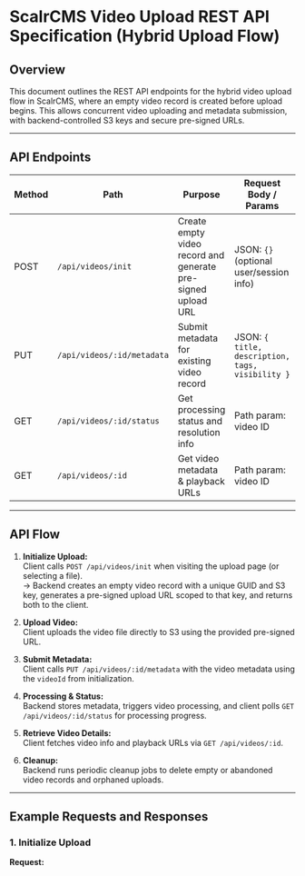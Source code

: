 # ScalrCMS Video Upload REST API Specification (Hybrid Upload Flow)

## Overview

This document outlines the REST API endpoints for the hybrid video upload flow in ScalrCMS, where an empty video record is created before upload begins. This allows concurrent video uploading and metadata submission, with backend-controlled S3 keys and secure pre-signed URLs.

---

## API Endpoints

| Method | Path                     | Purpose                                    | Request Body / Params                            | Response                              |
|--------|--------------------------|--------------------------------------------|-------------------------------------------------|-------------------------------------|
| POST   | `/api/videos/init`       | Create empty video record and generate pre-signed upload URL | JSON: `{}` (optional user/session info)          | JSON: `{ videoId: string, uploadUrl: string }` |
| PUT    | `/api/videos/:id/metadata` | Submit metadata for existing video record    | JSON: `{ title, description, tags, visibility }` | JSON: `{ message: "Metadata accepted" }`         |
| GET    | `/api/videos/:id/status` | Get processing status and resolution info     | Path param: video ID                              | JSON: see example below              |
| GET    | `/api/videos/:id`        | Get video metadata & playback URLs            | Path param: video ID                              | JSON: see example below              |

---

## API Flow

1. **Initialize Upload:**  
   Client calls `POST /api/videos/init` when visiting the upload page (or selecting a file).  
   → Backend creates an empty video record with a unique GUID and S3 key, generates a pre-signed upload URL scoped to that key, and returns both to the client.

2. **Upload Video:**  
   Client uploads the video file directly to S3 using the provided pre-signed URL.

3. **Submit Metadata:**  
   Client calls `PUT /api/videos/:id/metadata` with the video metadata using the `videoId` from initialization.

4. **Processing & Status:**  
   Backend stores metadata, triggers video processing, and client polls `GET /api/videos/:id/status` for processing progress.

5. **Retrieve Video Details:**  
   Client fetches video info and playback URLs via `GET /api/videos/:id`.

6. **Cleanup:**  
   Backend runs periodic cleanup jobs to delete empty or abandoned video records and orphaned uploads.

---

## Example Requests and Responses

### 1. Initialize Upload

**Request:**  
